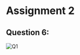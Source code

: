 # Assignment 2

## Question 6:
![Q1](https://github.com/SaifShahAi/pffall23/assets/142867921/48188630-2ea9-47fa-9e9a-b4bc2960bf7a)
